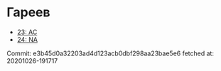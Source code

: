 # Гареев
- [23: AC](23.md)
- [24: NA](24.md)

Commit: e3b45d0a32203ad4d123acb0dbf298aa23bae5e6
 fetched at: 20201026-191717
